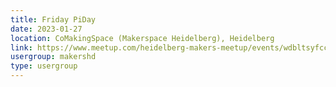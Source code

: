 ```yaml
---
title: Friday PiDay
date: 2023-01-27
location: CoMakingSpace (Makerspace Heidelberg), Heidelberg
link: https://www.meetup.com/heidelberg-makers-meetup/events/wdbltsyfccbkc/
usergroup: makershd
type: usergroup
---
```

